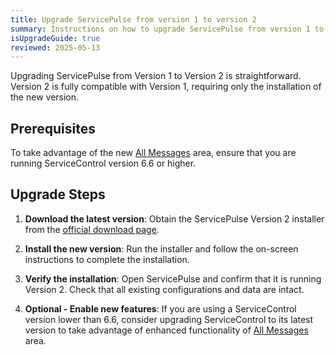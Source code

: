 ```yaml
---
title: Upgrade ServicePulse from version 1 to version 2
summary: Instructions on how to upgrade ServicePulse from version 1 to 2
isUpgradeGuide: true
reviewed: 2025-05-13
---
```


Upgrading ServicePulse from Version 1 to Version 2 is straightforward. Version 2 is fully compatible with Version 1, requiring only the installation of the new version.

## Prerequisites

To take advantage of the new [All Messages](/servicepulse/all-messages.md) area, ensure that you are running ServiceControl version 6.6 or higher.

## Upgrade Steps

1. **Download the latest version**:
   Obtain the ServicePulse Version 2 installer from the [official download page](https://particular.net/downloads).

2. **Install the new version**:
   Run the installer and follow the on-screen instructions to complete the installation.

3. **Verify the installation**:
   Open ServicePulse and confirm that it is running Version 2. Check that all existing configurations and data are intact.

4. **Optional - Enable new features**:
   If you are using a ServiceControl version lower than 6.6, consider upgrading ServiceControl to its latest version to take advantage of enhanced functionality of [All Messages](/servicepulse/all-messages.md) area.

